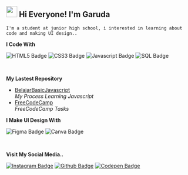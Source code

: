 ## <img src="https://media.tenor.com/images/b617c36f9db276d3146e974b8ff64f4c/tenor.gif" width="30px"> Hi Everyone! I'm Garuda

    I'm a student at junior high school, i interested in learning about code and making UI design..

**I Code With**

  ![HTML5 Badge](https://img.shields.io/badge/HTML5-E34F26?style=for-the-badge&logo=html5&logoColor=white) ![CSS3 Badge](https://img.shields.io/badge/CSS3-1572B6?style=for-the-badge&logo=css3&logoColor=white) ![Javascript Badge](https://img.shields.io/badge/JavaScript-F7DF1E?style=for-the-badge&logo=javascript&logoColor=black) ![SQL Badge](https://img.shields.io/badge/SQL-1572B6?style=for-the-badge)

</br>

**My Lastest Repository**
- [BelajarBasicJavascript](https://github.com/Mgkusumaputra/Belajar-Basic-Javascript) </br>
  *My Process Learning Javascript*
- [FreeCodeCamp](https://github.com/Mgkusumaputra/FreeCodeCamp) </br>
  *FreeCodeCamp Tasks*

**I Make UI Design With**

  ![Figma Badge](https://img.shields.io/badge/Figma-F24E1E?style=for-the-badge&logo=figma&logoColor=white) ![Canva Badge](https://img.shields.io/badge/Canva-%2300C4CC.svg?&style=for-the-badge&logo=Canva&logoColor=white)

</br>

**Visit My Social Media..**

  [![Instagram Badge](https://img.shields.io/badge/Instagram-E4405F?style=for-the-badge&logo=instagram&logoColor=white)](https://instagram.com/mgkusumaputra_0620) [![Github Badge](https://img.shields.io/badge/GitHub-100000?style=for-the-badge&logo=github&logoColor=white)](https://github.com/Mgkusumaputra) [![Codepen Badge](https://img.shields.io/badge/Codepen-000000?style=for-the-badge&logo=codepen&logoColor=white)](https://codepen.io/Mgkps_)
    